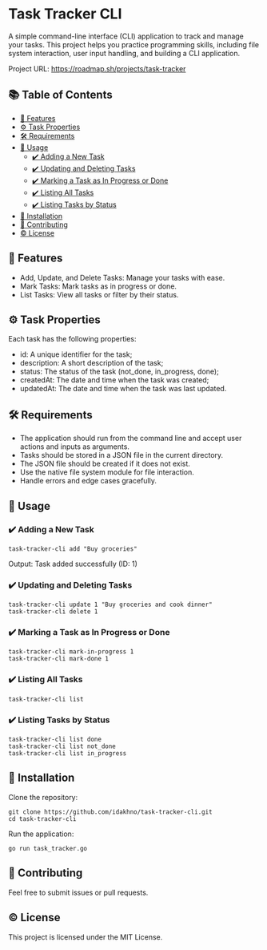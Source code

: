 # Task Tracker CLI
A simple command-line interface (CLI) application to track and manage your tasks. This project helps you practice programming skills, including file system interaction, user input handling, and building a CLI application.

Project URL:
https://roadmap.sh/projects/task-tracker

## 📚 Table of Contents
- [🚀 Features](#-features)
- [⚙️ Task Properties](#-task-properties)
- [🛠️ Requirements](#-requirements)
- [📢 Usage](#usage)
    - [✔️ Adding a New Task](#adding-a-new-task)
    - [✔️ Updating and Deleting Tasks](#updating-and-deleting-tasks)
    - [✔️ Marking a Task as In Progress or Done](#marking-a-task-as-in-progress-or-done)
    - [✔️ Listing All Tasks](#listing-all-tasks)
    - [✔️ Listing Tasks by Status](#listing-tasks-by-status)
- [💾 Installation](#installation)
- [🤝 Contributing](#contributing)
- [©️ License](#license)

## 🚀 Features
- Add, Update, and Delete Tasks: Manage your tasks with ease.
- Mark Tasks: Mark tasks as in progress or done.
- List Tasks: View all tasks or filter by their status.

## ⚙️ Task Properties
Each task has the following properties:
- id: A unique identifier for the task;
- description: A short description of the task;
- status: The status of the task (not_done, in_progress, done);
- createdAt: The date and time when the task was created;
- updatedAt: The date and time when the task was last updated.

## 🛠️ Requirements
- The application should run from the command line and accept user actions and inputs as arguments.
- Tasks should be stored in a JSON file in the current directory.
- The JSON file should be created if it does not exist.
- Use the native file system module for file interaction.
- Handle errors and edge cases gracefully.

## 📢 Usage
### ✔️ Adding a New Task
```
task-tracker-cli add "Buy groceries"
```
Output: Task added successfully (ID: 1)

### ✔️ Updating and Deleting Tasks
```
task-tracker-cli update 1 "Buy groceries and cook dinner"
task-tracker-cli delete 1
```

### ✔️ Marking a Task as In Progress or Done
```
task-tracker-cli mark-in-progress 1
task-tracker-cli mark-done 1
```

### ✔️ Listing All Tasks
```
task-tracker-cli list
```

### ✔️ Listing Tasks by Status
```
task-tracker-cli list done
task-tracker-cli list not_done
task-tracker-cli list in_progress
```

## 💾 Installation

Clone the repository:
```
git clone https://github.com/idakhno/task-tracker-cli.git
cd task-tracker-cli
```

Run the application:
```
go run task_tracker.go
```

## 🤝 Contributing
Feel free to submit issues or pull requests.

## ©️ License 
This project is licensed under the MIT License.